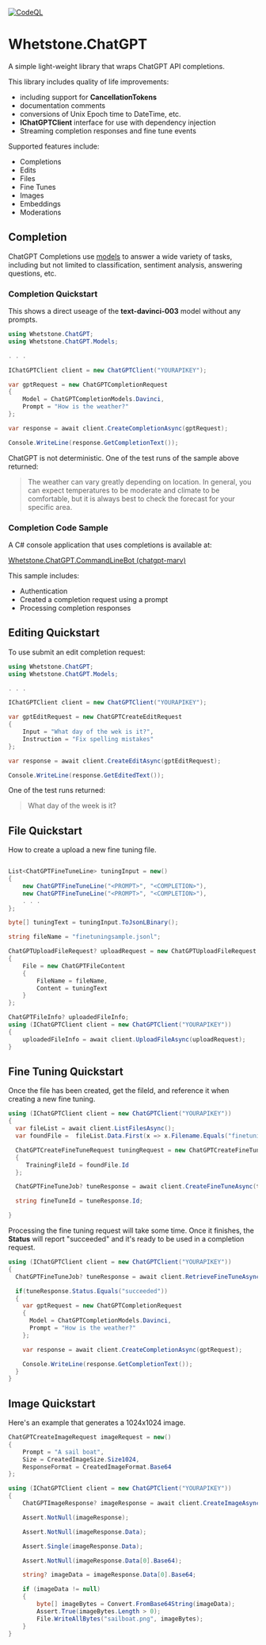 [![CodeQL](https://github.com/johniwasz/whetstone.chatgpt/actions/workflows/codeql.yml/badge.svg)](https://github.com/johniwasz/whetstone.chatgpt/actions/workflows/codeql.yml)

# Whetstone.ChatGPT

A simple light-weight library that wraps ChatGPT API completions. 

This library includes quality of life improvements:

- including support for __CancellationTokens__
- documentation comments
- conversions of Unix Epoch time to DateTime, etc.
- __IChatGPTClient__ interface for use with dependency injection
- Streaming completion responses and fine tune events

Supported features include:

- Completions
- Edits
- Files
- Fine Tunes
- Images
- Embeddings
- Moderations

## Completion

ChatGPT Completions use [models](https://beta.openai.com/docs/models) to answer a wide variety of tasks, including but not limited to classification, sentiment analysis, answering questions, etc. 

### Completion Quickstart

This shows a direct useage of the __text-davinci-003__ model without any prompts.

``` C#
using Whetstone.ChatGPT;
using Whetstone.ChatGPT.Models;

. . .

IChatGPTClient client = new ChatGPTClient("YOURAPIKEY");

var gptRequest = new ChatGPTCompletionRequest
{
    Model = ChatGPTCompletionModels.Davinci,
    Prompt = "How is the weather?"
};

var response = await client.CreateCompletionAsync(gptRequest);

Console.WriteLine(response.GetCompletionText());
```

ChatGPT is not deterministic. One of the test runs of the sample above returned:

> The weather can vary greatly depending on location. In general, you can expect temperatures to be moderate and climate to be comfortable, but it is always best to check the forecast for your specific area.

### Completion Code Sample

A C# console application that uses completions is available at:

[Whetstone.ChatGPT.CommandLineBot (chatgpt-marv)](https://github.com/johniwasz/whetstone.chatgpt/tree/main/src/examples/Whetstone.ChatGPT.CommandLineBot)

This sample includes:

- Authentication
- Created a completion request using a prompt
- Processing completion responses

## Editing Quickstart

To use submit an edit completion request:

``` C#
using Whetstone.ChatGPT;
using Whetstone.ChatGPT.Models;

. . .

IChatGPTClient client = new ChatGPTClient("YOURAPIKEY");

var gptEditRequest = new ChatGPTCreateEditRequest
{             
    Input = "What day of the wek is it?",
    Instruction = "Fix spelling mistakes"
};

var response = await client.CreateEditAsync(gptEditRequest);

Console.WriteLine(response.GetEditedText());
```

One of the test runs returned:

> What day of the week is it?

## File Quickstart

How to create a upload a new fine tuning file.

``` C#

List<ChatGPTFineTuneLine> tuningInput = new()
{
    new ChatGPTFineTuneLine("<PROMPT>", "<COMPLETION>"),
    new ChatGPTFineTuneLine("<PROMPT>", "<COMPLETION>"),
    . . .
};

byte[] tuningText = tuningInput.ToJsonLBinary();

string fileName = "finetuningsample.jsonl";

ChatGPTUploadFileRequest? uploadRequest = new ChatGPTUploadFileRequest
{
    File = new ChatGPTFileContent
    {
        FileName = fileName,
        Content = tuningText
    }
};

ChatGPTFileInfo? uploadedFileInfo;
using (IChatGPTClient client = new ChatGPTClient("YOURAPIKEY"))
{
    uploadedFileInfo = await client.UploadFileAsync(uploadRequest);
}
```

## Fine Tuning Quickstart

Once the file has been created, get the fileId, and reference it when creating a new fine tuning.

```C#
using (IChatGPTClient client = new ChatGPTClient("YOURAPIKEY"))
{
  var fileList = await client.ListFilesAsync();
  var foundFile =  fileList.Data.First(x => x.Filename.Equals("finetuningsample.jsonl"));

  ChatGPTCreateFineTuneRequest tuningRequest = new ChatGPTCreateFineTuneRequest
  {
     TrainingFileId = foundFile.Id
  };

  ChatGPTFineTuneJob? tuneResponse = await client.CreateFineTuneAsync(tuningRequest);

  string fineTuneId = tuneResponse.Id;

}

```

Processing the fine tuning request will take some time. Once it finishes, the __Status__ will report "succeeded" and it's ready to be used in a completion request.

```C#
using (IChatGPTClient client = new ChatGPTClient("YOURAPIKEY"))
{
  ChatGPTFineTuneJob? tuneResponse = await client.RetrieveFineTuneAsync("FINETUNEID");

  if(tuneResponse.Status.Equals("succeeded"))
  {
    var gptRequest = new ChatGPTCompletionRequest
    {
      Model = ChatGPTCompletionModels.Davinci,
      Prompt = "How is the weather?"
    };

    var response = await client.CreateCompletionAsync(gptRequest);

    Console.WriteLine(response.GetCompletionText());
  }
}

```

## Image Quickstart

Here's an example that generates a 1024x1024 image.

```C#
ChatGPTCreateImageRequest imageRequest = new()
{
    Prompt = "A sail boat",
    Size = CreatedImageSize.Size1024,
    ResponseFormat = CreatedImageFormat.Base64
};

using (IChatGPTClient client = new ChatGPTClient("YOURAPIKEY"))
{
    ChatGPTImageResponse? imageResponse = await client.CreateImageAsync(imageRequest);

    Assert.NotNull(imageResponse);

    Assert.NotNull(imageResponse.Data);

    Assert.Single(imageResponse.Data);

    Assert.NotNull(imageResponse.Data[0].Base64);

    string? imageData = imageResponse.Data[0].Base64;

    if (imageData != null)
    {
        byte[] imageBytes = Convert.FromBase64String(imageData);
        Assert.True(imageBytes.Length > 0);
        File.WriteAllBytes("sailboat.png", imageBytes);
    }
}
```
